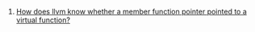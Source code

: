  1. [How does llvm know whether a member function pointer pointed to a virtual function?](https://stackoverflow.com/questions/49921575/how-does-llvm-know-whether-a-member-function-pointer-pointed-to-a-virtual-functi)
